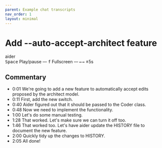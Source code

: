 ```yaml
---
parent: Example chat transcripts
nav_order: 1
layout: minimal
---
```


# Add --auto-accept-architect feature

<link rel="stylesheet" type="text/css" href="/assets/asciinema/asciinema-player.css" />

<style>
{% include recording.css %}
</style>

<script src="/assets/asciinema/asciinema-player.min.js"></script>
<script>
const recording_url = "https://gist.githubusercontent.com/paul-gauthier/e7383fbc29c9bb343ee6fb7ee5d77e15/raw/c2194334085304bb1c6bb80814d791704d9719b6/707774.cast";
{% include recording.js %}
</script>

<div class="page-container">
<div class="toast-container" id="toast-container"></div>

<div class="terminal-container">
  <div class="terminal-header">
    <div class="terminal-buttons">
      <div class="terminal-button terminal-close"></div>
      <div class="terminal-button terminal-minimize"></div>
      <div class="terminal-button terminal-expand"></div>
    </div>
    <div class="terminal-title">aider</div>
  </div>
  <div id="demo"></div>
</div>
</div>

<div class="keyboard-shortcuts">
    <kbd>Space</kbd> Play/pause —
    <kbd>f</kbd> Fullscreen —
    <kbd>←</kbd><kbd>→</kbd> ±5s
</div>

## Commentary

- 0:01 We're going to add a new feature to automatically accept edits proposed by the architect model.
- 0:11 First, add the new switch.
- 0:40 Aider figured out that it should be passed to the Coder class.
- 0:48 Now we need to implement the functionality.
- 1:00 Let's do some manual testing.
- 1:28 That worked. Let's make sure we can turn it off too.
- 1:46 That worked too. Let's have aider update the HISTORY file to document the new feature.
- 2:00 Quickly tidy up the changes to HISTORY.
- 2:05 All done!



